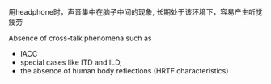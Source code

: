 用headphone时，声音集中在脑子中间的现象, 长期处于该环境下，容易产生听觉疲劳

Absence of cross-talk phenomena such as 
- IACC
- special cases like ITD and ILD, 
- the absence of human body reflections (HRTF characteristics)
